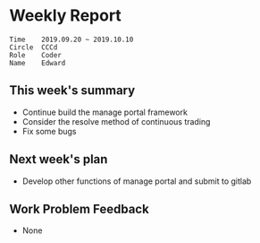 # Weekly Report 
```
Time	2019.09.20 ~ 2019.10.10
Circle	CCCd
Role	Coder
Name	Edward
```
## This week's summary
- Continue build the manage portal framework
- Consider the resolve method of continuous trading
- Fix some bugs

## Next week's plan

- Develop other functions of manage portal and submit to gitlab

## Work Problem Feedback
- None

